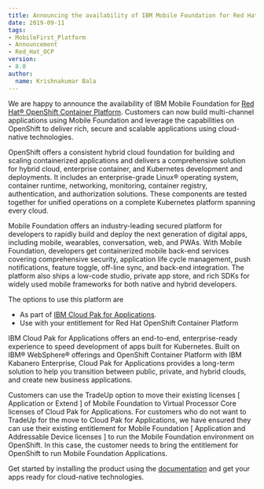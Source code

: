 ```yaml
---
title: Announcing the availability of IBM Mobile Foundation for Red Hat OpenShift Container platform
date: 2019-09-11
tags:
- MobileFirst_Platform
- Announcement
- Red_Hat_OCP
version:
- 8.0
author:
  name: Krishnakumar Bala
---
```



We are happy to announce the availability of IBM Mobile Foundation for [Red Hat® OpenShift Container Platform](https://www.openshift.com/products/container-platform).   Customers can now build multi-channel applications using Mobile Foundation and leverage the capabilities on OpenShift to deliver rich, secure and scalable applications using cloud-native technologies.

OpenShift offers a consistent hybrid cloud foundation for building and scaling containerized applications and delivers a comprehensive solution for hybrid cloud, enterprise container, and Kubernetes development and deployments. It includes an enterprise-grade Linux® operating system, container runtime, networking, monitoring, container registry, authentication, and authorization solutions. These components are tested together for unified operations on a complete Kubernetes platform spanning every cloud.

Mobile Foundation offers an industry-leading secured platform for developers to rapidly build and deploy the next generation of digital apps, including mobile, wearables, conversation, web, and PWAs. With Mobile Foundation, developers get containerized mobile back-end services covering comprehensive security, application life cycle management, push notifications, feature toggle, off-line sync, and back-end integration. The platform also ships a low-code studio, private app store, and rich SDKs for widely used mobile frameworks for both native and hybrid developers.

The options to use this platform are

* As part of [IBM Cloud Pak for Applications](https://www-01.ibm.com/common/ssi/ShowDoc.wss?docURL=/common/ssi/rep_ca/5/897/ENUS219-395/index.html&request_locale=ja).
* Use with your entitlement for Red Hat OpenShift Container Platform

IBM Cloud Pak for Applications offers an end-to-end, enterprise-ready experience to speed development of apps built for Kubernetes. Built on IBM® WebSphere® offerings and OpenShift Container Platform with IBM Kabanero Enterprise, Cloud Pak for Applications provides a long-term solution to help you transition between public, private, and hybrid clouds, and create new business applications.

Customers can use the TradeUp option to move their existing licenses [ Application or Extend ] of Mobile Foundation to Virtual Processor Core licenses of Cloud Pak for Applications.  For customers who do not want to TradeUp for the move to Cloud Pak for Applications, we have ensured they can use their existing entitlement for Mobile Foundation [ Application and Addressable Device licenses ] to run the Mobile Foundation environment on OpenShift. In this case, the customer needs to bring the entitlement for OpenShift to run Mobile Foundation Applications.

Get started by installing the product using the [documentation](https://mobilefirstplatform.ibmcloud.com/tutorials/en/foundation/8.0/ibmcloud/mobilefoundation-on-openshift/) and get your apps ready for cloud-native technologies.
